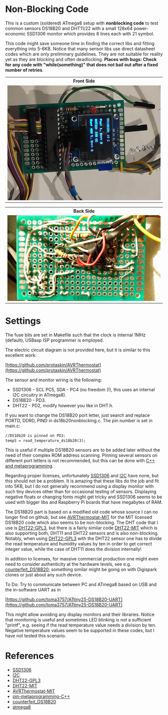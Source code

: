# Non-Blocking Code

This is a custom (soldered) ATmega8 setup with **nonblocking code** to test common sensors DS18B20 and DHT11/22 with a small 128x64 power-economic 
SSD1306 monitor which provides 8 lines each with 21 symbol.

This code might save someone time in finding the correct libs and fitting everything into 5-6KB. Notice that many sensor 
libs use direct datasheet codes which are only preliminary guidelines. They are not suitable for reality yet as they 
are blocking and often deadlocking. **Places with bugs: Check for any code with "while(something)" that does not bail out after 
a fixed number of retries**.

<table>
<tr>
<th style="text-align:center"> Front Side</th>
</tr>
<tr>
<td>
<img src="./frontside.jpg"  alt="Custom atmega8 board: Front" width="100%" >
</td>
</tr>
</table>

<table>
<tr>
<th style="text-align:center"> Back Side</th>
</tr>
<tr>
<td>
<img src="./backside.jpg"  alt="Custom atmega8 board: Back" width="100%" >
</td>
</tr>
</table>

# Settings

The fuse bits are set in Makefile such that the clock is internal 1MHz (default), USBasp ISP programmer is employed.

The electric circuit diagram is not provided here, but it is similar to this excellent work:

[https://github.com/protaskin/AVRThermostat](https://github.com/protaskin/AVRThermostat)

The sensor and monitor wiring is the following:

- SSD1306 - SCL PC5, SDA - PC4 (no freedom (!), this uses an internal I2C circuitry in ATmega8). 
- DS18B20 - PD3. 
- DHT22 - PD2, modify however you like in DHT.h.

If you want to change the DS18B20 port letter, just search and replace PORTD, DDRD, PIND in
ds18b20nonblocking.c. The pin number is set in main.c:

```
//DS18b20 is pinned on PD3:
tempS = read_temperature_ds18b20(3);
```

This is useful if multiple DS18B20 sensors are to be added later without the need of their complex ROM 
address scanning. Pinning several sensors on different port letters is not recommended, but this can be 
done with [C++ and metaprogramming][pin-metaprogramming-C++].

Regarding proper licenses, unfortunately [SSD1306] and [I2C] have none, but this should not be a problem. It is amazing that these libs do the job and fit into 5KB, but I do not generally recommend using a display monitor with such tiny devices other than for occasional testing of sensors. Displaying negative floats or changing fonts might get tricky and SSD1306 seems to be used with bigger libs and Raspberry Pi boards that have megabytes of RAM. 

The DS18B20 part is based on a modified old code whose source I can no longer find on github, but see [AVRThermostat-MIT] for the MIT licensed DS18B20 code which also seems to be non-blocking. The DHT code that I use is [DHT22-GPL3], but there is a fairly similar code [DHT22-MIT] which is also supporting both, DHT11 and DHT22 sensors and is also non-blocking. Notably, when using [DHT22-GPL3] with the DHT22 sensor one has to divide the read temperature and humidity values by ten in order to get correct integer value, while the case of DHT11 does the division internally!

In addition to licenses, for massive commercial production one might even need to consider authenticity at the hardware levels, see e.g. [counterfeit_DS18B20]; something similar might be going on with Digispark clones or just about any such device.

To Do: Try to communicate between PC and ATmega8 based on USB and the in-software UART as in 

[https://github.com/toma3757/ATtiny25-DS18B20-UART](https://github.com/toma3757/ATtiny25-DS18B20-UART)

This might allow avoiding any display monitors and their libraries. Notice that monitoring is useful and sometimes LED blinking is not a sufficient "printf", e.g. seeing if the read temperature value needs a division by ten. Negative temperature values seem to be supported in these codes, but I have not tested this scenario.

# References

- [SSD1306]
- [I2C]
- [DHT22-GPL3]
- [DHT22-MIT]
- [AVRThermostat-MIT]
- [pin-metaprogramming-C++]
- [counterfeit_DS18B20]
- [atmega8]

[SSD1306]: https://github.com/Preston-Sundar/AVR-OLED-SSD1306-IIC-DRIVER

[I2C]: https://github.com/Preston-Sundar/AtmegaXX-I2C-Library

[DHT22-GPL3]: https://github.com/fengcda/DHT_Sensor_AVR_Library

[DHT22-MIT]: https://github.com/efthymios-ks/AVR-DHT

[AVRThermostat-MIT]: https://github.com/protaskin/AVRThermostat

[pin-metaprogramming-C++]: https://github.com/ricardocosme/ds18b20

[counterfeit_DS18B20]: https://github.com/cpetrich/counterfeit_DS18B20

[atmega8]: https://ww1.microchip.com/downloads/en/DeviceDoc/Atmel-2486-8-bit-AVR-microcontroller-ATmega8_L_datasheet.pdf


